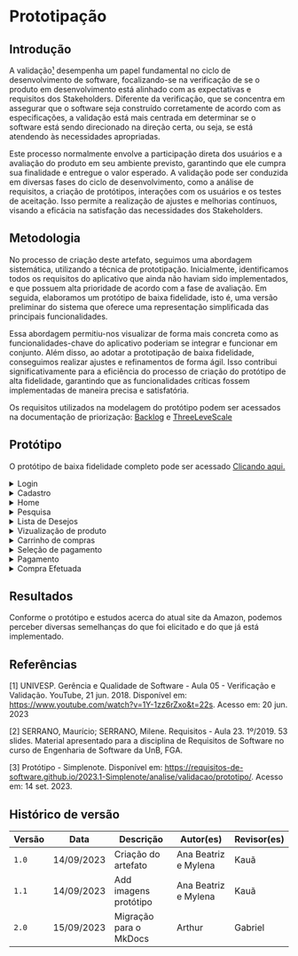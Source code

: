 # Prototipação

## Introdução

A validação[¹](#referencias) desempenha um papel fundamental no ciclo de desenvolvimento de software, focalizando-se na 
verificação de se o produto em desenvolvimento está alinhado com as expectativas e requisitos dos 
Stakeholders. Diferente da verificação, que se concentra em assegurar que o software seja construído 
corretamente de acordo com as especificações, a validação está mais centrada em determinar se o software está 
sendo direcionado na direção certa, ou seja, se está atendendo às necessidades apropriadas.

Este processo normalmente envolve a participação direta dos usuários e a avaliação do produto em seu ambiente 
previsto, garantindo que ele cumpra sua finalidade e entregue o valor esperado. A validação pode ser 
conduzida em diversas fases do ciclo de desenvolvimento, como a análise de requisitos, a criação de 
protótipos, interações com os usuários e os testes de aceitação. Isso permite a realização de ajustes e 
melhorias contínuos, visando a eficácia na satisfação das necessidades dos Stakeholders.

## Metodologia

No processo de criação deste artefato, seguimos uma abordagem sistemática, utilizando a técnica de prototipação. Inicialmente, 
identificamos todos os requisitos do aplicativo que ainda não haviam sido implementados, e que possuem alta prioridade de acordo com a 
fase de avaliação. Em seguida, elaboramos um protótipo de baixa fidelidade, isto é, uma versão preliminar do sistema que oferece uma 
representação simplificada das principais funcionalidades.

Essa abordagem permitiu-nos visualizar de forma mais concreta como as funcionalidades-chave do aplicativo poderiam se integrar e funcionar 
em conjunto. Além disso, ao adotar a prototipação de baixa fidelidade, conseguimos realizar ajustes e refinamentos de forma ágil. Isso 
contribui significativamente para a eficiência do processo de criação do protótipo de alta fidelidade, garantindo que as funcionalidades críticas fossem implementadas de 
maneira precisa e satisfatória.

Os requisitos utilizados na modelagem do protótipo podem ser acessados na documentação de priorização: [Backlog](./Backlog.md) e [ThreeLeveScale](./TLS.md)

## Protótipo

O protótipo de baixa fidelidade completo pode ser acessado [Clicando aqui.](https://www.figma.com/file/9kKNJrO3fww3iSyR2JtSsj/Amazon_grupo_1?type=design&node-id=0%3A1&mode=design&t=QoMcsLMrWRjNeNFr-1)

<details>
  <summary>Login</summary>
  <img src="../assets/prototipo/login.png" width="150px" />
 <p>Imagem 1: Tela de login. Fonte: Autoras, 2023</p> 
</details>

<details>
  <summary>Cadastro</summary>
  <img src="../assets/prototipo/cadastro.png" width="150px" />
  <p>Imagem 2: Tela de cadastro. Fonte: Autoras, 2023</p> 
</details>

<details>
  <summary>Home</summary>
  <img src="../assets/prototipo/home.png" width="150px" />
  <p>Imagem 3: Tela Home. Fonte: Autoras, 2023</p> 
</details>

<details>
  <summary>Pesquisa</summary>
  <img src="../assets/prototipo/pesquisa.png" width="150px" />
  <p>Imagem 4: Tela de pesquisa. Fonte: Autoras, 2023</p> 
</details>

<details>
  <summary>Lista de Desejos</summary>
  <img src="../assets/prototipo/lista_desejo.png" width="150px" />
  <p>Imagem 5: Tela da lista de desejos. Fonte: Autoras, 2023</p> 
</details>

<details>
  <summary>Vizualização de produto</summary>
  <img src="../assets/prototipo/vizualizar_produtos.png" width="150px" />
  <p>Imagem 6: Tela de vizualização de produto. Fonte: Autoras, 2023</p> 
</details>

<details>
  <summary>Carrinho de compras</summary>
  <img src="../assets/prototipo/confirmacao_do_pedido.png" width="150px" />
  <p>Imagem 7: Tela do carrinho de compras. Fonte: Autoras, 2023</p> 
</details>

<details>
  <summary>Seleção de pagamento</summary>
  <img src="../assets/prototipo/selecao_pagamento.png" width="150px" />
  <p>Imagem 8: Tela da seleção de pagamento. Fonte: Autoras, 2023</p> 
</details>

<details>
  <summary>Pagamento</summary>
  <img src="../assets/prototipo/forma_pagamento.png" width="150px" />
  <p>Imagem 9: Tela de pagamento. Fonte: Autoras, 2023</p> 
</details>

<details>
  <summary>Compra Efetuada</summary>
  <img src="../assets/prototipo/compra_feita.png" width="150px" />
  <p>Imagem 10: Tela de compra efetuada. Fonte: Autoras, 2023</p> 
</details>

## Resultados

Conforme o protótipo e estudos acerca do atual site da Amazon, podemos perceber diversas semelhanças do que foi elicitado e do que já está implementado.

## Referências

[1] UNIVESP. Gerência e Qualidade de Software - Aula 05 - Verificação e Validação. YouTube, 21 jun. 2018. Disponível em: <https://www.youtube.com/watch?v=1Y-1zz6rZxo&t=22s>. Acesso em: 20 jun. 2023

[2] SERRANO, Maurício; SERRANO, Milene. Requisitos - Aula 23. 1º/2019. 53 slides. Material apresentado para a disciplina de Requisitos de Software no curso de Engenharia de Software da UnB, FGA.

[3] Protótipo - Simplenote. Disponível em: <https://requisitos-de-software.github.io/2023.1-Simplenote/analise/validacao/prototipo/>. Acesso em: 14 set. 2023.


## Histórico de versão

| Versão | Data       | Descrição              | Autor(es)            | Revisor(es) |
| ------ | ---------- | ---------------------- | -------------------- | ----------- |
| `1.0`  | 14/09/2023 | Criação do artefato    | Ana Beatriz e Mylena | Kauã        |
| `1.1`  | 14/09/2023 | Add imagens protótipo  | Ana Beatriz e Mylena | Kauã        |
| `2.0`  | 15/09/2023 | Migração para o MkDocs | Arthur               | Gabriel     |
